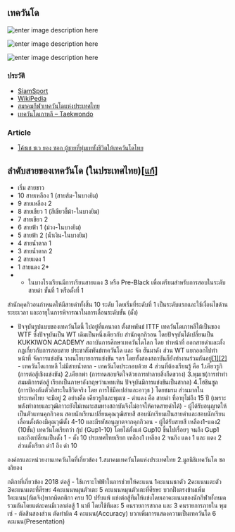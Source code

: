 
## เทควันโด


![enter image description here](https://i.pinimg.com/564x/63/f6/f1/63f6f1641e81fc651a0d7ff7261ebc56.jpg)

![enter image description here](https://i.pinimg.com/564x/01/69/e8/0169e80a52097d273b25d9523d7da59c.jpg)


![enter image description here](https://i0.wp.com/goodlifeupdate.com/app/uploads/2015/10/%E0%B8%9B%E0%B8%81-%E0%B9%82%E0%B8%84%E0%B9%89%E0%B8%8A%E0%B9%80%E0%B8%8A.jpg?w=846)

### ประวัติ

- [SiamSport](https://www.siamsporttalk.com/th/entertainment/sport/158-%E0%B9%80%E0%B8%97%E0%B8%84%E0%B8%A7%E0%B8%B1%E0%B8%99%E0%B9%82%E0%B8%94/history-taekwondo/745-history-taekwondo.html)
- [WikiPedia](https://th.wikipedia.org/wiki/%E0%B9%80%E0%B8%97%E0%B8%84%E0%B8%A7%E0%B8%B1%E0%B8%99%E0%B9%82%E0%B8%94)
- [สมาคมกีฬาเทควันโดแห่งประเทศไทย](https://www.tkd.or.th/about/tkdt)
- [เทควันโดเกาหลี – Taekwondo](https://www.chilloutkorea.com/taekwondo/)

### Article
- [โค้ชเช ชเว ยอง ซอก ผู้ชายที่ทุ่มเททั้งชีวิตให้เทควันโดไทย](https://goodlifeupdate.com/inspiration/1326.html)



## ลำดับสายของเทควันโด (ในประเทศไทย)[[แก้](https://th.wikipedia.org/w/index.php?title=%E0%B9%80%E0%B8%97%E0%B8%84%E0%B8%A7%E0%B8%B1%E0%B8%99%E0%B9%82%E0%B8%94&action=edit&section=1 "แก้ไขส่วน: ลำดับสายของเทควันโด (ในประเทศไทย)")]

-   เริ่ม สายขาว
-   10 สายเหลือง 1 (สายส้ม-ในบางยิม)
-   9 สายเหลือง 2
-   8 สายเขียว 1 (สีเขียวขี้ม้า-ในบางยิม)
-   7 สายเขียว 2
-   6 สายฟ้า 1 (ม่วง-ในบางยิม)
-   5 สายฟ้า 2 (น้ำเงิน-ในบางยิม)
-   4 สายน้ำตาล 1
-   3 สายน้ำตาล 2
-   2 สายแดง 1
-   1 สายแดง 2*
-   -   ในบางโรงเรียนมีการเรียนสายแดง 3 หรือ Pre-Black เพื่อเตรียมสำหรับการสอบในระดับสายดำ ขั้นที่ 1 หรือดั้งที่ 1

สำนักคุคกิวอนกำหนดให้มีสายดำทั้งสิ้น 10 ระดับ โดยเริ่มที่ระดับที่ 1 เป็นระดับแรกและใช้เงื่อนไขด้านระยะเวลา และอายุในการพิจารณาในการเลื่อนระดับขั้น (ดั้ง)

- ปัจจุบันรูปแบบของเทควันโดนี้ ไปอยู่ที่แคนาดา ตั้งสหพันธ์ ITTF เทควันโดเกาหลีใต้เป็นของ WTF ซึ่งปัจจุบันเป็น WT เดิมเป็นหนึ่งเดียวกับ สำนักคุกกิวอน โดยปัจจุบันได้เปลี่ยนเป็น KUKKIWON ACADEMY สถาบันการศึกษาเทควันโดโลก โดย ทำหน้าที่ ออกสายดำและตั้งกฎเกี่ยวกับการสอบสาย ประชาสัมพันธ์เทควันโด และ จัด ฮันมาดัง ส่วน WT แยกออกไปทำหน้าที่ จัดการแข่งขัน วางนโยบายการแข่งขัน ฯลฯ โดยทั้งสองสถาบันก็ยังทำงานร่วมกันอยู่[[1]](https://th.wikipedia.org/wiki/%E0%B9%80%E0%B8%97%E0%B8%84%E0%B8%A7%E0%B8%B1%E0%B8%99%E0%B9%82%E0%B8%94#cite_note-1)[[2]](https://th.wikipedia.org/wiki/%E0%B9%80%E0%B8%97%E0%B8%84%E0%B8%A7%E0%B8%B1%E0%B8%99%E0%B9%82%E0%B8%94#cite_note-2)  - เทควันโดเกาหลี ไม่มีสายน้ำตาล - เทควันโดประกอบด้วย 4 ส่วนที่ต้องเรียนรู้ คือ 1.เคียวรูกิ (การต่อสู้เชิงแข่งขัน) 2.เคียกพ่า (การทดสอบจิตใจด้วยการทำลายสิ่งกีดขวาง) 3.พุมเซ(การทำท่าสมมติการต่อสู้ เรียกเป็นภาษาอังกฤษว่าแพทเทิน ปัจจุบันมีการแข่งขันเป็นสากล) 4.โฮชินซูล (การป้องกันตัวอิสระในชีวิตจริง โดย การใช้มือเปล่าและอาวุธ ) โดยชมรม ส่วนมากในประเทศไทย จะมีอยู่ 2 อย่างคือ เคียวรูกิและพุมเซ - ดำแดง คือ สายดำ ที่อายุไม่ถึง 15 ปี (เพราะพลังทำลายและวุฒิภาวะยังไม่เหมาะสมทางสถาบันจึงไม่อาจให้คาดสายดำได้) - ผู้ได้รับอนุญาตให้เป็นตัวแทนคุกกิวอน สอบนักเรียนเปลี่ยนคุณวุฒิสายสี สอบนักเรียนเป็นสายดำและสอบนักเรียนเลื่อนดั้งต้องมีคุณวุฒิดั้ง 4-10 และมีรหัสอนุญาตจากคุกกิวอน - ผู้ได้รับสายสี เหลือง1-แดง2 (10ขั้น) เทควันโดเรียกว่า กุ้ป (Gup1-10) โดยไล่ตั้งแต่ Gup10 ขึ้นไปเรื่อยๆ จนถึง Gup1 และถึงเปลี่ยนเป็นดั้ง 1 - ดั้ง 10 ประเทศไทยเรียก เหลือง1 เหลือง 2 จนถึง แดง 1 และ แดง 2 ส่วนดั้งเรียก ดำ1 ถึง ดำ 10

องค์กรและหน่วยงานเทควันโดที่เกี่ยวข้อง 1.สมาคมเทควันโดแห่งประเทศไทย 2.มูลนิธิเทควันโด ซองกิยอง

กติกาที่เกี่ยวข้อง 2018 ต่อสู้ - ใช้เกราะไฟฟ้าในการช่วยให้คะแนน 1คะแนนชกตัว 2คะแนนเตะตัว 3คะแนนเตะที่ศีรษะ 4คะแนนหมุนตัวเตะ 5 คะแนนหมุนตัวเตะที่ศีรษะ บวกฝั่งตรงข้ามเพิ่ม 1คะแนน(กัมเจิง)หากผิดกติกา ครบ 10 ปรับแพ้ แข่งต่อสู้ทีมให้แข่งโดยเอาคะแนนของนักกีฬาทั้งหมดรวมกันโดยแต่ละคนมีเวลาต่อสู้ 1 นาที โดยใช้ทีมละ 5 คนรายการสากล และ 3 คนรายการภายใน พุมเซ่ - ตัดสินสองส่วน ตัดท่าผิด 4 คะแนน(Accuracy) บวกเพิ่มการแสดงความเป็นเทควันโด 6 คะแนน(Presentation)
<!--stackedit_data:
eyJoaXN0b3J5IjpbLTEyNzYxMjc5ODRdfQ==
-->